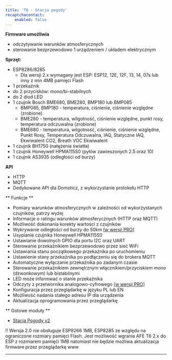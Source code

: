 ```yaml
---
title: 'T6 - Stacja pogody'
recaptchacontact:
    enabled: false
---
```


**Firmware umożliwia**

* odczytywanie warunków atmosferycznych 
* sterowanie bezprzewodowo 1 urządzeniem / układem elektrycznym

**Sprzęt:**
* ESP8286/8285
	* Dla wersji 2.x wymagany jest ESP: ESP12, 12E, 12F, 13, 14, 07s lub inny z min 4MB pamięci Flash 
* 1 przekaźnik
* do 2 przycisków: mono/bi-stabilnych
* do 2 diod LED
* 1 czujnik Bosch BME680, BME280, BMP180 lub BMP085
	* BMP085, BMP180 - temperatura, ciśnienie, ciśnienie względne (zrobione)
	* BME280 - temperatura, wilgotność, ciśnienie względne, punkt rosy, temperatura odczuwalna  (zrobione)
	* BME680 - temperatura, wilgotność, ciśnienie, ciśnienie względne, Punkt Rosy, Temperatura Odczuwalna, IAQ, Statyczne IAQ, Ekwiwalent CO2, Breath VOC Ekwiwalent 
* 1 czujnik BH1750 (natężenia światła)
* 1 czujnik Honeywell HPMA115S0 (pyłów zawieszonych 2.5 oraz 10)
* 1 czujnik AS3935 (odległości od burzy)

**API**
* HTTP
* MQTT
* Dedykowane API dla Domoticz, z wykorzystanie protokołu HTTP

** Funkcje **
* Pomiary warunków atmosferycznych w zależności od wykorzystanych czujników, patrzy wyżej
* Informacje o ratingu warunków atmosferycznych (HTTP oraz MQTT)
* Możliwość dokonania korekty wartości z czujników
* Wykrywanie odległości od burzy do 50km [[w wersji PRO](/postawowe-informacje/wersja-pro)]
* Usypianie czujnika Honeywell HPMA115S0
* Ustawianie dowolnych GPIO dla portu I2C oraz UART
* Sterowanie przekaźnikiem bezprzewodowo przez sieć WiFi 
* Ustawiania stanu początkowego przekaźnika po uruchomieniu
* Ustawienie stany przekaźnika po podłączeniu się do brokera MQTT
* Automatyczne wyłączanie przekaźnika po zadanym czasie
* Sterowanie przekaźnikiem zewnętrznym włącznikiem/przyciskiem mono (dzwonkowym) lub bistabilnymi
* LED może informwać o stanie przekaźnika
* Odczyty z przetwornika analogowo-cyfrowego [[w wersji PRO](/postawowe-informacje/wersja-pro)]
* Konfiguracja przez przeglądarkę w języku PL lub EN
* Możliwość nadania stałego adresu IP dla urządzenia
* Aktualizacja oprogramowania przez przeglądarkę

** Gotowe moduły **
* [Stacja Pogody v2](https://www.smartnydom.pl/weather-station-stacja-pogodowa-v2/)


!! Wersja 2.0 nie obsługuje ESP8266 1MB, ESP8285 ze względu na ograniczone rozmiary pamięci Flash. Jest możliwość wgrania AFE T6 2.x do ESP z rozmiarem pamięći 1MB natomiast nie będzie możliwa aktualizacja firmware przez przeglądarkę www




---